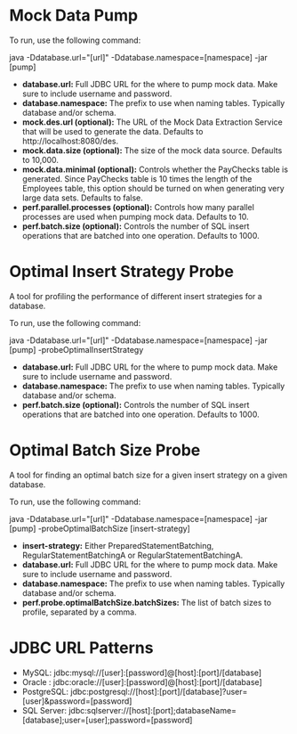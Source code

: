 # Mock Data Pump

To run, use the following command:

java -Ddatabase.url="[url]" -Ddatabase.namespace=[namespace] -jar [pump]

* **database.url:** Full JDBC URL for the where to pump mock data. Make sure to include username and password.
* **database.namespace:** The prefix to use when naming tables. Typically database and/or schema.
* **mock.des.url (optional):** The URL of the Mock Data Extraction Service that will be used to generate the data. Defaults to http://localhost:8080/des.
* **mock.data.size (optional):** The size of the mock data source. Defaults to 10,000.
* **mock.data.minimal (optional):** Controls whether the PayChecks table is generated. Since PayChecks table is 10 times the length of the Employees table, this option should be turned on when generating very large data sets. Defaults to false.
* **perf.parallel.processes (optional):** Controls how many parallel processes are used when pumping mock data. Defaults to 10.
* **perf.batch.size (optional):** Controls the number of SQL insert operations that are batched into one operation. Defaults to 1000.

# Optimal Insert Strategy Probe

A tool for profiling the performance of different insert strategies for a database.

To run, use the following command:

java -Ddatabase.url="[url]" -Ddatabase.namespace=[namespace] -jar [pump] -probeOptimalInsertStrategy

* **database.url:** Full JDBC URL for the where to pump mock data. Make sure to include username and password.
* **database.namespace:** The prefix to use when naming tables. Typically database and/or schema.
* **perf.batch.size (optional):** Controls the number of SQL insert operations that are batched into one operation. Defaults to 1000.

# Optimal Batch Size Probe

A tool for finding an optimal batch size for a given insert strategy on a given database.

To run, use the following command:

java -Ddatabase.url="[url]" -Ddatabase.namespace=[namespace] -jar [pump] -probeOptimalBatchSize [insert-strategy]

* **insert-strategy:** Either PreparedStatementBatching, RegularStatementBatchingA or RegularStatementBatchingA.
* **database.url:** Full JDBC URL for the where to pump mock data. Make sure to include username and password.
* **database.namespace:** The prefix to use when naming tables. Typically database and/or schema.
* **perf.probe.optimalBatchSize.batchSizes:** The list of batch sizes to profile, separated by a comma.

# JDBC URL Patterns

* MySQL: jdbc:mysql://[user]:[password]@[host]:[port]/[database]
* Oracle : jdbc:oracle://[user]:[password]@[host]:[port]/[database]
* PostgreSQL: jdbc:postgresql://[host]:[port]/[database]?user=[user]&password=[password]
* SQL Server: jdbc:sqlserver://[host]:[port];databaseName=[database];user=[user];password=[password]
